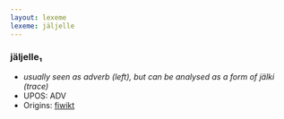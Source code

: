 ```yaml
---
layout: lexeme
lexeme: jäljelle
---
```


###  jäljelle₁

* _usually seen as adverb (left), but can be analysed as a form of *jälki* (trace)_
* UPOS:  ADV
* Origins: [fiwikt](https://fi.wiktionary.org/wiki/jäljelle) 

